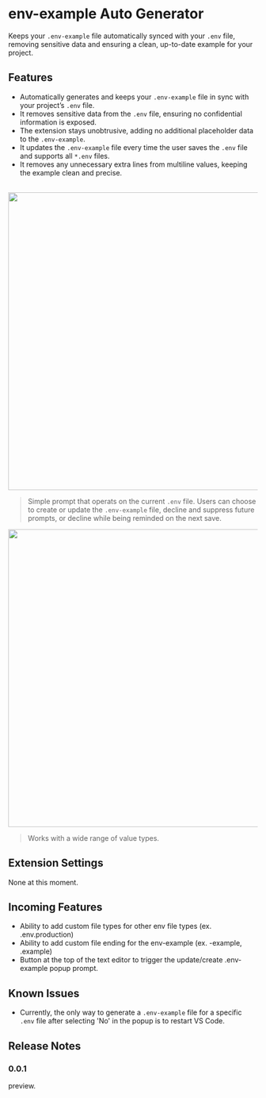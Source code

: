 # env-example Auto Generator
Keeps your `.env-example` file automatically synced with your `.env` file, removing sensitive data and ensuring a clean, up-to-date example for your project.

## Features
* Automatically generates and keeps your `.env-example` file in sync with your project’s `.env` file. 
* It removes sensitive data from the `.env` file, ensuring no confidential information is exposed. 
* The extension stays unobtrusive, adding no additional placeholder data to the `.env-example`. 
* It updates the `.env-example` file every time the user saves the `.env` file and supports all `*.env` files.  
* It removes any unnecessary extra lines from multiline values, keeping the example clean and precise.
<br/><br/>

<div style="text-align: center;  margin: 0 auto;">
  <img src="demo videos/demo clicking x and no/demo clicking x and no.gif" width="600" />
</div>

> Simple prompt that operats on the current `.env` file. Users can choose to create or update the `.env-example` file, decline and suppress future prompts, or decline while being reminded on the next save.

<div style="text-align: center;  margin: 0 auto;">
  <img src="demo videos/values and comments/values and comments.gif" width="600" />
</div>

> Works with a wide range of value types.

## Extension Settings

None at this moment.

## Incoming Features
* Ability to add custom file types for other env file types (ex. .env.production)
* Ability to add custom file ending for the env-example (ex. -example, .example)
* Button at the top of the text editor to trigger the update/create .env-example popup prompt.

## Known Issues
* Currently, the only way to generate a `.env-example` file for a specific `.env` file after selecting 'No' in the popup is to restart VS Code.


## Release Notes

### 0.0.1

preview.

